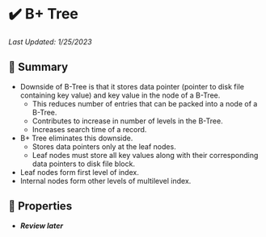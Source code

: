 # :heavy_check_mark: B+ Tree
*Last Updated: 1/25/2023*

## :round_pushpin: Summary
- Downside of B-Tree is that it stores data pointer (pointer to disk file containing key value) and key value in the node of a B-Tree.
  - This reduces number of entries that can be packed into a node of a B-Tree.
  - Contributes to increase in number of levels in the B-Tree.
  - Increases search time of a record.
- B+ Tree eliminates this downside.
  - Stores data pointers only at the leaf nodes.
  - Leaf nodes must store all key values along with their corresponding data pointers to disk file block.
- Leaf nodes form first level of index.
- Internal nodes form other levels of multilevel index.

## :round_pushpin: Properties
- ***Review later***
